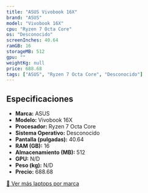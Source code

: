 ```yaml
---
title: "ASUS Vivobook 16X"
brand: "ASUS"
model: "Vivobook 16X"
cpu: "Ryzen 7 Octa Core"
os: "Desconocido"
screenInches: 40.64
ramGB: 16
storageMB: 512
gpu: ""
weightKg: null
price: 688.68
tags: ["ASUS", "Ryzen 7 Octa Core", "Desconocido"]
---
```

## Especificaciones

- **Marca:** ASUS
- **Modelo:** Vivobook 16X
- **Procesador:** Ryzen 7 Octa Core
- **Sistema Operativo:** Desconocido
- **Pantalla (pulgadas):** 40.64
- **RAM (GB):** 16
- **Almacenamiento (MB):** 512
- **GPU:** N/D
- **Peso (kg):** N/D
- **Precio:** 688.68

[:rocket: Ver más laptops por marca](/brand/asus)
